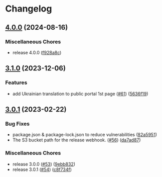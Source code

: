 # Changelog

## [4.0.0](https://github.com/dvsa/rsp-gov-notify/compare/v3.1.0...v4.0.0) (2024-08-16)


### Miscellaneous Chores

* release 4.0.0 ([f928a8c](https://github.com/dvsa/rsp-gov-notify/commit/f928a8ce97c7eda5ac4f5f686c03bb03abfef8ef))

## [3.1.0](https://github.com/dvsa/rsp-gov-notify/compare/v3.0.1...v3.1.0) (2023-12-06)


### Features

* add Ukrainian translation to public portal 1st page ([#61](https://github.com/dvsa/rsp-gov-notify/issues/61)) ([5636f19](https://github.com/dvsa/rsp-gov-notify/commit/5636f1940c87f08d3b0c8e1f908f6054fa612b8a))

## [3.0.1](https://github.com/dvsa/rsp-gov-notify/compare/v1.17.0...v3.0.1) (2023-02-22)


### Bug Fixes

* package.json & package-lock.json to reduce vulnerabilities ([82a5951](https://github.com/dvsa/rsp-gov-notify/commit/82a5951eb36c2af928f6fa704a6c8a087ab4865f))
* The S3 bucket path for the release webhook.  ([#56](https://github.com/dvsa/rsp-gov-notify/issues/56)) ([da7ad87](https://github.com/dvsa/rsp-gov-notify/commit/da7ad872cfb5e7f2c98d6853fb4375936ef9b8a6))


### Miscellaneous Chores

* release 3.0.0 ([#53](https://github.com/dvsa/rsp-gov-notify/issues/53)) ([9ebb832](https://github.com/dvsa/rsp-gov-notify/commit/9ebb8327c09eece8b8a51b52867299f576001c0b))
* release 3.0.1 ([#54](https://github.com/dvsa/rsp-gov-notify/issues/54)) ([c8f734f](https://github.com/dvsa/rsp-gov-notify/commit/c8f734f0a3b2c3dcb6950424f3024eb963a756e9))
